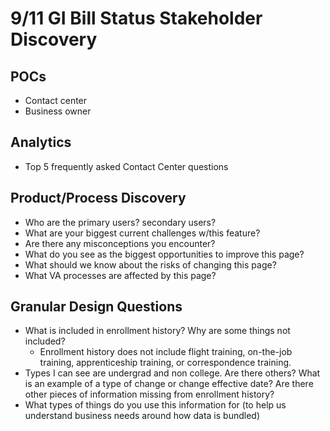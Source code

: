# 9/11 GI Bill Status Stakeholder Discovery

## POCs
- Contact center
- Business owner

## Analytics
- Top 5 frequently asked Contact Center questions

## Product/Process Discovery
- Who are the primary users? secondary users?
- What are your biggest current challenges w/this feature?
- Are there any misconceptions you encounter?
- What do you see as the biggest opportunities to improve this page?
- What should we know about the risks of changing this page?
- What VA processes are affected by this page?

## Granular Design Questions
- What is included in enrollment history? Why are some things not included?
  - Enrollment history does not include flight training, on-the-job training, apprenticeship training, or correspondence training. 
- Types I can see are undergrad and non college. Are there others? What is an example of a type of change or change effective date? Are there other pieces of information missing from enrollment history?
- What types of things do you use this information for (to help us understand business needs around how data is bundled)
